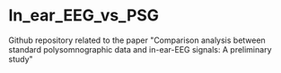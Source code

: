 # In_ear_EEG_vs_PSG
Github repository related to the paper "Comparison analysis between standard polysomnographic data and in-ear-EEG signals: A preliminary study"
